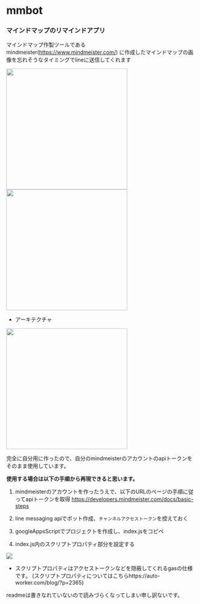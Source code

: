 # mmbot

### マインドマップのリマインドアプリ

マインドマップ作製ツールであるmindmeister(https://www.mindmeister.com/)
に作成したマインドマップの画像を忘れそうなタイミングでlineに送信してくれます

<img src="https://user-images.githubusercontent.com/44839683/116106236-02d67080-a6ed-11eb-85c3-d1f077577a3a.jpg" width="320">

<img src="https://user-images.githubusercontent.com/44839683/116106441-0f5ac900-a6ed-11eb-9898-046d83d57d12.jpg" width="320">

* アーキテクチャ
<img src="https://user-images.githubusercontent.com/44839683/116106908-7e382200-a6ed-11eb-8c27-e4f147bee4d0.png" width="320">

完全に自分用に作ったので、自分のmindmeisterのアカウントのapiトークンをそのまま使用しています。

**使用する場合は以下の手順から再現できると思います。**

1. mindmeisterのアカウントを作ったうえで、以下のURLのページの手順に従ってapiトークンを取得
https://developers.mindmeister.com/docs/basic-steps

2. line messaging apiでボット作成、`チャンネルアクセストークン`を控えておく

3. googleAppsScriptでプロジェクトを作成し、index.jsをコピペ

4. index.js内のスクリプトプロパティ部分を設定する

<img src="https://user-images.githubusercontent.com/44839683/116107974-73ca5800-a6ee-11eb-906d-85331b7faec9.png">

* スクリプトプロパティはアクセストークンなどを隠蔽してくれるgasの仕様です。
(スクリプトプロパティについてはこちらhttps://auto-worker.com/blog/?p=2365)

readmeは書きなれていないので読みづらくなってしまい申し訳ないです。
